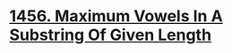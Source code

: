 # [1456. Maximum Vowels In A Substring Of Given Length](https://leetcode.com/problems/maximum-vowels-in-a-substring-of-given-length)